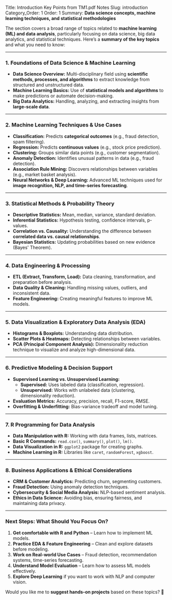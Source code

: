 Title: Introduction Key Points from TM1.pdf Notes
Slug: introduction
Category_Order: 1
Order: 1
Summary: **Data science concepts, machine learning techniques, and statistical methodologies**

The section covers a broad range of topics related to **machine learning (ML) and data analysis**, particularly focusing on data science, big data analytics, and statistical techniques. Here’s a **summary of the key topics** and what you need to know:

---

### **1. Foundations of Data Science & Machine Learning**
- **Data Science Overview:** Multi-disciplinary field using **scientific methods, processes, and algorithms** to extract knowledge from structured and unstructured data.
- **Machine Learning Basics:** Use of **statistical models and algorithms** to make predictions or automate decision-making.
- **Big Data Analytics:** Handling, analyzing, and extracting insights from **large-scale data**.

---

### **2. Machine Learning Techniques & Use Cases**
- **Classification:** Predicts **categorical outcomes** (e.g., fraud detection, spam filtering).
- **Regression:** Predicts **continuous values** (e.g., stock price prediction).
- **Clustering:** Groups similar data points (e.g., customer segmentation).
- **Anomaly Detection:** Identifies unusual patterns in data (e.g., fraud detection).
- **Association Rule Mining:** Discovers relationships between variables (e.g., market basket analysis).
- **Neural Networks & Deep Learning:** Advanced ML techniques used for **image recognition, NLP, and time-series forecasting**.

---

### **3. Statistical Methods & Probability Theory**
- **Descriptive Statistics:** Mean, median, variance, standard deviation.
- **Inferential Statistics:** Hypothesis testing, confidence intervals, p-values.
- **Correlation vs. Causality:** Understanding the difference between **correlated data vs. causal relationships**.
- **Bayesian Statistics:** Updating probabilities based on new evidence (Bayes' Theorem).

---

### **4. Data Engineering & Processing**
- **ETL (Extract, Transform, Load):** Data cleaning, transformation, and preparation before analysis.
- **Data Quality & Cleaning:** Handling missing values, outliers, and inconsistent data.
- **Feature Engineering:** Creating meaningful features to improve ML models.

---

### **5. Data Visualization & Exploratory Data Analysis (EDA)**
- **Histograms & Boxplots:** Understanding data distribution.
- **Scatter Plots & Heatmaps:** Detecting relationships between variables.
- **PCA (Principal Component Analysis):** Dimensionality reduction technique to visualize and analyze high-dimensional data.

---

### **6. Predictive Modeling & Decision Support**
- **Supervised Learning vs. Unsupervised Learning:**
  - **Supervised:** Uses labeled data (classification, regression).
  - **Unsupervised:** Works with unlabeled data (clustering, dimensionality reduction).
- **Evaluation Metrics:** Accuracy, precision, recall, F1-score, RMSE.
- **Overfitting & Underfitting:** Bias-variance tradeoff and model tuning.

---

### **7. R Programming for Data Analysis**
- **Data Manipulation with R:** Working with data frames, lists, matrices.
- **Basic R Commands:** `read.csv()`, `summary()`, `plot()`, `lm()`.
- **Data Visualization in R:** `ggplot2` package for creating graphs.
- **Machine Learning in R:** Libraries like `caret`, `randomForest`, `xgboost`.

---

### **8. Business Applications & Ethical Considerations**
- **CRM & Customer Analytics:** Predicting churn, segmenting customers.
- **Fraud Detection:** Using anomaly detection techniques.
- **Cybersecurity & Social Media Analysis:** NLP-based sentiment analysis.
- **Ethics in Data Science:** Avoiding bias, ensuring fairness, and maintaining data privacy.

---

### **Next Steps: What Should You Focus On?**
1. **Get comfortable with R and Python** – Learn how to implement ML models.
2. **Practice EDA & Feature Engineering** – Clean and explore datasets before modeling.
3. **Work on Real-world Use Cases** – Fraud detection, recommendation systems, time-series forecasting.
4. **Understand Model Evaluation** – Learn how to assess ML models effectively.
5. **Explore Deep Learning** if you want to work with NLP and computer vision.

Would you like me to **suggest hands-on projects** based on these topics? 🚀